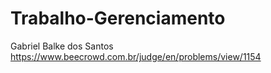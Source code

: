 # Trabalho-Gerenciamento
Gabriel Balke dos Santos
https://www.beecrowd.com.br/judge/en/problems/view/1154
